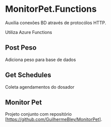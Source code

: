 # MonitorPet.Functions
Auxilia conexões BD através de protocólos HTTP.

Utiliza Azure Functions

## Post Peso

Adiciona peso para base de dados

## Get Schedules

Coleta agendamentos do dosador


## Monitor Pet

Projeto conjunto com repositório [https://github.com/GuilhermeBley/MonitorPet].
